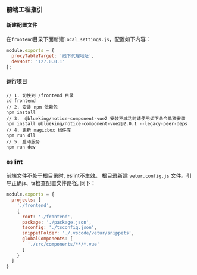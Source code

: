 ### 前端工程指引

#### 新建配置文件

在`frontend`目录下面新建`local_settings.js`，配置如下内容：

```javascript
module.exports = {
  proxyTableTarget: '线下代理地址',
  devHost: '127.0.0.1'
};
```

#### 运行项目

```shell
// 1. 切换到 /frontend 目录
cd frontend
// 2. 安装 npm 依赖包
npm install
// 3.  @blueking/notice-component-vue2 安装不成功时请使用如下命令单独安装
npm install @blueking/notice-component-vue2@2.0.1 --legacy-peer-deps
// 4. 更新 magicbox 组件库
npm run dll
// 5. 启动服务
npm run dev 
```

### eslint 
前端文件不处于根目录时, eslint不生效。 根目录新建 `vetur.config.js` 文件。引导正确js、ts检查配置文件路径, 同下：
```javascript
module.exports = {
  projects: [
    './frontend',
    {
      root: './frontend',
      package: './package.json',
      tsconfig: './tsconfig.json',
      snippetFolder: './.vscode/vetur/snippets',
      globalComponents: [
        './src/components/**/*.vue'
      ]
    }
  ]
}
```